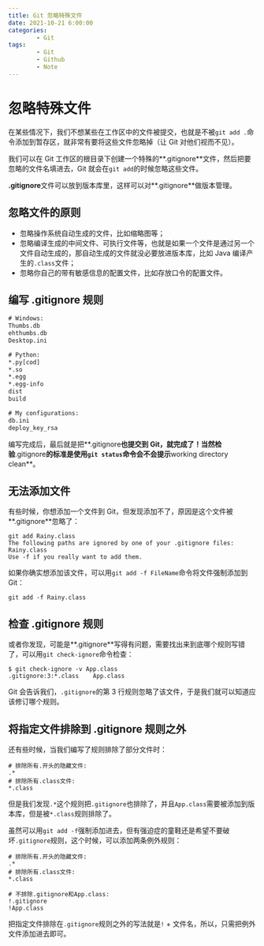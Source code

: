 ```yaml
---
title: Git 忽略特殊文件
date: 2021-10-21 6:00:00
categories:
        - Git
tags:
        - Git
        - Github
        - Note
---
```


# 忽略特殊文件

在某些情况下，我们不想某些在工作区中的文件被提交，也就是不被`git add .`命令添加到暂存区，就非常有要将这些文件忽略掉（让 Git 对他们视而不见）。

我们可以在 Git 工作区的根目录下创建一个特殊的**.gitignore**文件，然后把要忽略的文件名填进去，Git 就会在`git add`的时候忽略这些文件。

**.gitignore**文件可以放到版本库里，这样可以对**.gitignore**做版本管理。

## 忽略文件的原则

- 忽略操作系统自动生成的文件，比如缩略图等；
- 忽略编译生成的中间文件、可执行文件等，也就是如果一个文件是通过另一个文件自动生成的，那自动生成的文件就没必要放进版本库，比如 Java 编译产生的`.class`文件；
- 忽略你自己的带有敏感信息的配置文件，比如存放口令的配置文件。

## 编写 .gitignore 规则

```txt
# Windows:
Thumbs.db
ehthumbs.db
Desktop.ini

# Python:
*.py[cod]
*.so
*.egg
*.egg-info
dist
build

# My configurations:
db.ini
deploy_key_rsa
```

编写完成后，最后就是把**.gitignore**也提交到 Git，就完成了！当然检验**.gitignore**的标准是使用`git status`命令会不会提示**working directory clean**。

## 无法添加文件

有些时候，你想添加一个文件到 Git，但发现添加不了，原因是这个文件被**.gitignore**忽略了：

```
git add Rainy.class
The following paths are ignored by one of your .gitignore files:
Rainy.class
Use -f if you really want to add them.
```

如果你确实想添加该文件，可以用`git add -f FileName`命令将文件强制添加到 Git：

```
git add -f Rainy.class
```

## 检查 .gitignore 规则

或者你发现，可能是**.gitignore**写得有问题，需要找出来到底哪个规则写错了，可以用`git check-ignore`命令检查：

```
$ git check-ignore -v App.class
.gitignore:3:*.class	App.class
```

Git 会告诉我们，`.gitignore`的第 3 行规则忽略了该文件，于是我们就可以知道应该修订哪个规则。

## 将指定文件排除到 .gitignore 规则之外

还有些时候，当我们编写了规则排除了部分文件时：

```
# 排除所有.开头的隐藏文件:
.*
# 排除所有.class文件:
*.class
```

但是我们发现`.*`这个规则把`.gitignore`也排除了，并且`App.class`需要被添加到版本库，但是被`*.class`规则排除了。

虽然可以用`git add -f`强制添加进去，但有强迫症的童鞋还是希望不要破坏`.gitignore`规则，这个时候，可以添加两条例外规则：

```
# 排除所有.开头的隐藏文件:
.*
# 排除所有.class文件:
*.class

# 不排除.gitignore和App.class:
!.gitignore
!App.class
```

把指定文件排除在`.gitignore`规则之外的写法就是`!` + 文件名，所以，只需把例外文件添加进去即可。
